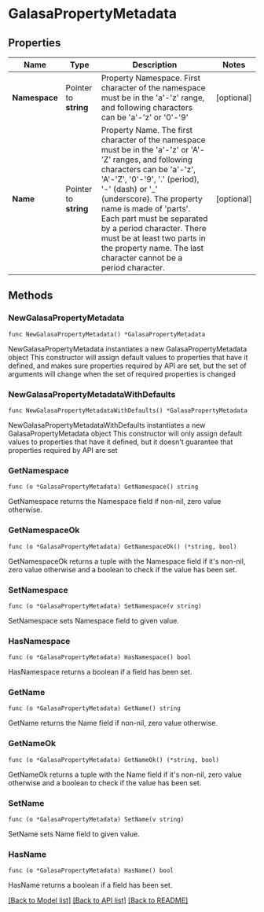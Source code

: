 # GalasaPropertyMetadata

## Properties

Name | Type | Description | Notes
------------ | ------------- | ------------- | -------------
**Namespace** | Pointer to **string** | Property Namespace. First character of the namespace must be in the &#39;a&#39;-&#39;z&#39; range, and following characters can be &#39;a&#39;-&#39;z&#39; or &#39;0&#39;-&#39;9&#39;  | [optional] 
**Name** | Pointer to **string** | Property Name. The first character of the namespace must be in the &#39;a&#39;-&#39;z&#39; or &#39;A&#39;-&#39;Z&#39; ranges, and following characters can be &#39;a&#39;-&#39;z&#39;, &#39;A&#39;-&#39;Z&#39;, &#39;0&#39;-&#39;9&#39;, &#39;.&#39; (period), &#39;-&#39; (dash) or &#39;_&#39; (underscore). The property name is made of &#39;parts&#39;. Each part must be separated by a period character. There must be at least two parts in the property name. The last character cannot be a period character.  | [optional] 

## Methods

### NewGalasaPropertyMetadata

`func NewGalasaPropertyMetadata() *GalasaPropertyMetadata`

NewGalasaPropertyMetadata instantiates a new GalasaPropertyMetadata object
This constructor will assign default values to properties that have it defined,
and makes sure properties required by API are set, but the set of arguments
will change when the set of required properties is changed

### NewGalasaPropertyMetadataWithDefaults

`func NewGalasaPropertyMetadataWithDefaults() *GalasaPropertyMetadata`

NewGalasaPropertyMetadataWithDefaults instantiates a new GalasaPropertyMetadata object
This constructor will only assign default values to properties that have it defined,
but it doesn't guarantee that properties required by API are set

### GetNamespace

`func (o *GalasaPropertyMetadata) GetNamespace() string`

GetNamespace returns the Namespace field if non-nil, zero value otherwise.

### GetNamespaceOk

`func (o *GalasaPropertyMetadata) GetNamespaceOk() (*string, bool)`

GetNamespaceOk returns a tuple with the Namespace field if it's non-nil, zero value otherwise
and a boolean to check if the value has been set.

### SetNamespace

`func (o *GalasaPropertyMetadata) SetNamespace(v string)`

SetNamespace sets Namespace field to given value.

### HasNamespace

`func (o *GalasaPropertyMetadata) HasNamespace() bool`

HasNamespace returns a boolean if a field has been set.

### GetName

`func (o *GalasaPropertyMetadata) GetName() string`

GetName returns the Name field if non-nil, zero value otherwise.

### GetNameOk

`func (o *GalasaPropertyMetadata) GetNameOk() (*string, bool)`

GetNameOk returns a tuple with the Name field if it's non-nil, zero value otherwise
and a boolean to check if the value has been set.

### SetName

`func (o *GalasaPropertyMetadata) SetName(v string)`

SetName sets Name field to given value.

### HasName

`func (o *GalasaPropertyMetadata) HasName() bool`

HasName returns a boolean if a field has been set.


[[Back to Model list]](../README.md#documentation-for-models) [[Back to API list]](../README.md#documentation-for-api-endpoints) [[Back to README]](../README.md)


